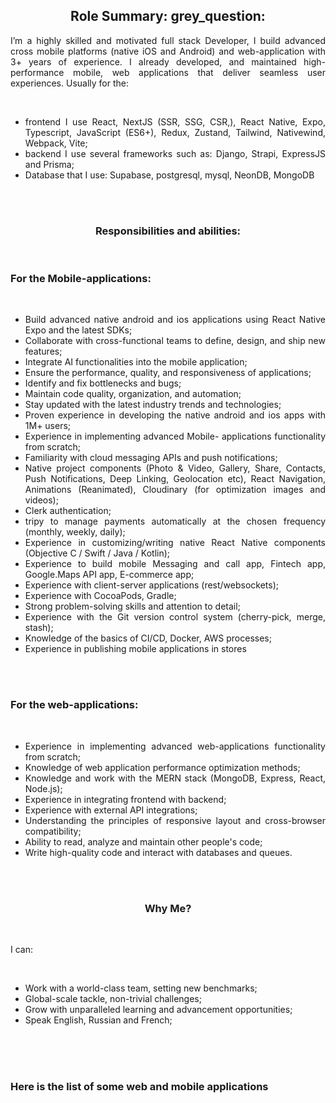 <h2 align="center" >
  <b>Role Summary: grey_question:</b>
</h2>
<p align="justify">
I’m a highly skilled and motivated full stack Developer, I build advanced cross mobile platforms (native iOS and Android) and web-application with 3+ years of experience. I already developed, and maintained high-performance mobile, web applications that deliver seamless user experiences. Usually for the: 
</p> <br/>
<ul align="justify">
  <li>frontend I use React, NextJS (SSR, SSG, CSR,), React Native, Expo, Typescript, JavaScript (ES6+), Redux, Zustand, Tailwind, Nativewind, Webpack, Vite;</li>
  <li>backend I use several frameworks such as: Django, Strapi, ExpressJS and Prisma;</li>
  <li>Database that I use: Supabase, postgresql, mysql, NeonDB, MongoDB</li>
</ul><br/><br/>
<h3 align="center">
  <b>Responsibilities and abilities:</b>
</h3><br/>
<h3 align="start">
  <b>For the Mobile-applications:</b>
</h3><br/>
<ul align="justify">
  <li>Build advanced native android and ios applications using React Native Expo and the latest SDKs;</li>
  <li>Collaborate with cross-functional teams to define, design, and ship new features;</li>
  <li>Integrate AI functionalities into the mobile application;</li>
  <li>Ensure the performance, quality, and responsiveness of applications;</li>
  <li>Identify and fix bottlenecks and bugs;</li>
  <li>Maintain code quality, organization, and automation;</li>
  <li>Stay updated with the latest industry trends and technologies;</li>
  <li>Proven experience in developing the native android and ios apps with 1M+ users;</li>
  <li>Experience in implementing advanced Mobile- applications functionality from scratch;</li>
  <li>Familiarity with cloud messaging APIs and push notifications;</li>
  <li>Native project components (Photo & Video, Gallery, Share, Contacts, Push Notifications, Deep Linking, Geolocation etc), React Navigation, Animations (Reanimated), Cloudinary (for optimization images and videos);</li>
  <li>Clerk authentication;</li>
  <li>tripy to manage payments automatically at the chosen frequency (monthly, weekly, daily);</li>
  <li>Experience in customizing/writing native React Native components (Objective C / Swift / Java / Kotlin);</li>
  <li> Experience to build mobile Messaging and call app, Fintech app, Google.Maps API app, E-commerce app;</li>
  <li>Experience with client-server applications (rest/websockets);</li>
  <li>Experience with CocoaPods, Gradle;</li>
  <li>Strong problem-solving skills and attention to detail;</li>
  <li>Experience with the Git version control system (cherry-pick, merge, stash);</li>
  <li> Knowledge of the basics of CI/CD, Docker, AWS processes;</li>
  <li>Experience in publishing mobile applications in stores</li>
</ul><br/> <br/>
<h3 align="start">
  <b>For the web-applications:</b>
</h3><br/>
<ul align="justify">
  <li>Experience in implementing advanced web-applications functionality from scratch;</li>
   <li>Knowledge of web application performance optimization methods;</li>
   <li>Knowledge and work with the MERN stack (MongoDB, Express, React, Node.js);</li>
   <li>Experience in integrating frontend with backend;</li>
   <li>Experience with external API integrations;</li>
   <li>Understanding the principles of responsive layout and cross-browser compatibility;</li>
   <li>Ability to read, analyze and maintain other people's code;</li>
   <li>Write high-quality code and interact with databases and queues.</li>
</ul> <br/></br>
<h3 align="center">
  <b>Why Me?</b> <br/>
</h3><br/>
<p align="justify"> I can:</p> <br/>
<ul align="justify">
  <li> Work with a world-class team, setting new benchmarks;</li>
   <li>Global-scale tackle, non-trivial challenges;</li>
   <li>Grow with unparalleled learning and advancement opportunities;</li>
   <li>Speak English, Russian and French;</li>
</ul><br/><br/><br/>

<h3 align="start">
  <b>
    Here is the list of some web and mobile applications
  </b>
  </h2>








  

